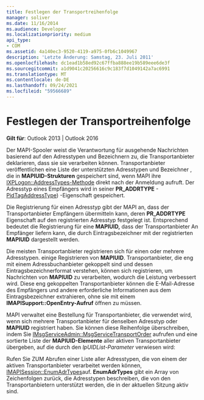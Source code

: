 ```yaml
---
title: Festlegen der Transportreihenfolge
manager: soliver
ms.date: 11/16/2014
ms.audience: Developer
ms.localizationpriority: medium
api_type:
- COM
ms.assetid: 4a140ec3-9520-4119-a975-0fb6c1049967
description: 'Letzte Änderung: Samstag, 23. Juli 2011'
ms.openlocfilehash: dc1ead1b58ed92c67ffba888ee19b589eee6de3f
ms.sourcegitcommit: a1d9041c20256616c9c183f7d1049142a7ac6991
ms.translationtype: MT
ms.contentlocale: de-DE
ms.lasthandoff: 09/24/2021
ms.locfileid: "59566689"
---
```

# <a name="setting-transport-order"></a>Festlegen der Transportreihenfolge

  
  
**Gilt für**: Outlook 2013 | Outlook 2016 
  
Der MAPI-Spooler weist die Verantwortung für ausgehende Nachrichten basierend auf den Adresstypen und Bezeichnern zu, die Transportanbieter deklarieren, dass sie sie verarbeiten können. Transportanbieter veröffentlichen eine Liste der unterstützten Adresstypen und Bezeichner , die in **MAPIUID-Strukturen** gespeichert sind, wenn MAPI ihre [IXPLogon::AddressTypes-Methode](ixplogon-addresstypes.md) direkt nach der Anmeldung aufruft. Der Adresstyp eines Empfängers wird in seiner **PR_ADDRTYPE** -[PidTagAddressType](pidtagaddresstype-canonical-property.md)) -Eigenschaft gespeichert.
  
Die Registrierung für einen Adresstyp gibt der MAPI an, dass der Transportanbieter Empfängern übermitteln kann, deren **PR_ADDRTYPE** Eigenschaft auf den registrierten Adresstyp festgelegt ist. Entsprechend bedeutet die Registrierung für eine **MAPIUID,** dass der Transportanbieter An Empfänger liefern kann, die durch Eintragsbezeichner mit der registrierten **MAPIUID** dargestellt werden.
  
Die meisten Transportanbieter registrieren sich für einen oder mehrere Adresstypen. einige Registrieren von **MAPIUID**. Transportanbieter, die eng mit einem Adressbuchanbieter gekoppelt sind und dessen Eintragsbezeichnerformat verstehen, können sich registrieren, um Nachrichten von **MAPIUID** zu verarbeiten, wodurch die Leistung verbessert wird. Diese eng gekoppelten Transportanbieter können die E-Mail-Adresse des Empfängers und andere erforderliche Informationen aus dem Eintragsbezeichner extrahieren, ohne sie mit einem **IMAPISupport::OpenEntry-Aufruf** öffnen zu müssen. 
  
MAPI verwaltet eine Bestellung für Transportanbieter, die verwendet wird, wenn sich mehrere Transportanbieter für denselben Adresstyp oder **MAPIUID** registriert haben. Sie können diese Reihenfolge überschreiben, indem Sie [IMsgServiceAdmin::MsgServiceTransportOrder](imsgserviceadmin-msgservicetransportorder.md) aufrufen und eine sortierte Liste der **MAPIUID-Elemente** aller aktiven Transportanbieter übergeben, auf die durch den  _lpUIDList-Parameter_ verwiesen wird: 
  
Rufen Sie ZUM Abrufen einer Liste aller Adresstypen, die von einem der aktiven Transportanbieter verarbeitet werden können, [IMAPISession::EnumAdrTypes](imapisession-enumadrtypes.md)auf. **EnumAdrTypes** gibt ein Array von Zeichenfolgen zurück, die Adresstypen beschreiben, die von den Transportanbietern unterstützt werden, die in der aktuellen Sitzung aktiv sind. 
  


